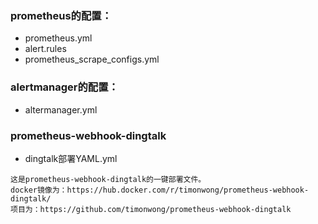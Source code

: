 ### prometheus的配置：
- prometheus.yml
- alert.rules
- prometheus_scrape_configs.yml

### alertmanager的配置：
- altermanager.yml

### prometheus-webhook-dingtalk
- dingtalk部署YAML.yml
```
这是prometheus-webhook-dingtalk的一键部署文件。
docker镜像为：https://hub.docker.com/r/timonwong/prometheus-webhook-dingtalk/
项目为：https://github.com/timonwong/prometheus-webhook-dingtalk
```
